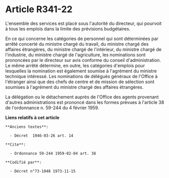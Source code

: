 # Article R341-22

L'ensemble des services est placé sous l'autorité du directeur, qui pourvoit à tous les emplois dans la limite des prévisions
budgétaires.

En ce qui concerne les catégories de personnel qui sont déterminées par arrêté concerté du ministre chargé du travail, du
ministre chargé des affaires étrangères, du ministre chargé de l'intérieur, du ministre chargé de l'industrie, du ministre
chargé de l'agriculture, les nominations sont prononcées par le directeur sur avis conforme du conseil d'administration. Le
même arrêté détermine, en outre, les catégories d'emplois pour lesquelles la nomination est également soumise à l'agrément du
ministre technique intéressé. Les nominations de délégués généraux de l'Office à l'étranger ainsi que des chefs de centre et
de mission de sélection sont soumises à l'agrément du ministre chargé des affaires étrangères.

La délégation ou le détachement auprès de l'Office des agents provenant d'autres administrations est prononcé dans les formes
prévues à l'article 38 de l'ordonnance n. 59-244 du 4 février 1959.

**Liens relatifs à cet article**

	**Anciens textes**:

	  - Décret  1946-03-26 art. 14

	**Cite**:

	  - Ordonnance 59-244 1959-02-04 art. 38

	**Codifié par**:

	  - Décret n°73-1048 1973-11-15
